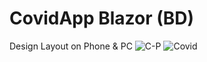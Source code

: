# CovidApp Blazor (BD)
Design Layout on Phone & PC
![C-P](https://user-images.githubusercontent.com/37630292/82581486-76553100-9bb2-11ea-93d4-750ef99bb0d7.jpg)
![Covid](https://user-images.githubusercontent.com/37630292/82581503-79e8b800-9bb2-11ea-8141-5e3ff2791985.jpg)

